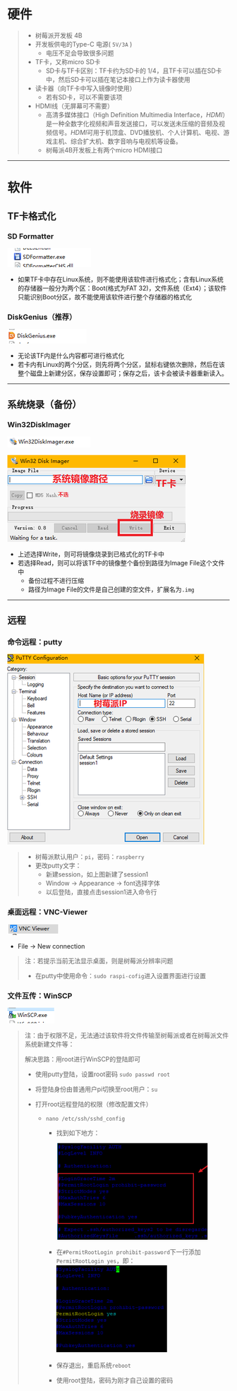 # 硬件

> - 树莓派开发板 4B
> - 开发板供电的Type-C 电源( `5V/3A` )
>   - 电压不足会导致很多问题
> - TF卡，又称micro SD卡
>   - SD卡与TF卡区别：TF卡约为SD卡的 1/4，且TF卡可以插在SD卡中，然后SD卡可以插在笔记本接口上作为读卡器使用
> - 读卡器（向TF卡中写入镜像时使用）
>   - 若有SD卡，可以不需要该项
> - HDMI线（无屏幕可不需要）
>   - 高清多媒体接口（High Definition Multimedia Interface，*HDMI*）是一种全数字化视频和声音发送接口，可以发送未压缩的音频及视频信号。*HDMI*可用于机顶盒、DVD播放机、个人计算机、电视、游戏主机、综合扩大机、数字音响与电视机等设备。
>   - 树莓派4B开发板上有两个micro HDMI接口



---



# 软件

## TF卡格式化

### SD Formatter

![2021-03-19_192533](0-工具准备.assets/2021-03-19_192533.png) 

- 如果TF卡中存在Linux系统，则不能使用该软件进行格式化；含有Linux系统的存储器一般分为两个区：Boot(格式为FAT 32)，文件系统（Ext4）；该软件只能识别Boot分区，故不能使用该软件进行整个存储器的格式化



### DiskGenius（推荐）

![2021-03-19_192853](0-工具准备.assets/2021-03-19_192853.png) 

- 无论该TF内是什么内容都可进行格式化
- 若卡内有Linux的两个分区，则先将两个分区，鼠标右键依次删除，然后在该整个磁盘上新建分区，保存设置即可；保存之后，该卡会被读卡器重新读入。



---



##  系统烧录（备份）

### Win32DiskImager

![2021-03-19_193515](0-工具准备.assets/2021-03-19_193515.png) 

![2021-03-19_193552](0-工具准备.assets/2021-03-19_193552.png) 



- 上述选择Write，则可将镜像烧录到已格式化的TF卡中
- 若选择Read，则可以将该TF中的镜像整个备份到路径为Image File这个文件中
  - 备份过程不进行压缩
  - 路径为Image File的文件是自己创建的空文件，扩展名为`.img`



---

## 远程

### 命令远程：putty

![2021-03-19_194803](0-工具准备.assets/2021-03-19_194803.png) 



> - 树莓派默认用户：`pi`，密码：`raspberry`
> - 更改putty文字：
>   - 新建session，如上图新建了session1
>   - Window -> Appearance -> font选择字体
>   - 以后登陆，直接点击session1进入命令行



### 桌面远程：VNC-Viewer

![2021-03-19_195222](0-工具准备.assets/2021-03-19_195222.png) 

- File -> New connection

> 注：若提示当前无法显示桌面，则是树莓派分辨率问题
>
> - 在putty中使用命令：`sudo raspi-cofig`进入设置界面进行设置



### 文件互传：WinSCP

![2021-03-19_195530](0-工具准备.assets/2021-03-19_195530.png) 

> 注：由于权限不足，无法通过该软件将文件传输至树莓派或者在树莓派文件系统新建文件等：
>
> 解决思路：用root进行WinSCP的登陆即可
>
> - 使用putty登陆，设置root密码 `sudo passwd root`
>
> - 将登陆身份由普通用户pi切换至root用户：`su`
>
> - 打开root远程登陆的权限（修改配置文件）
>
>   - `nano /etc/ssh/sshd_config`
>
>     - 找到如下地方：
>
>       ![2021-03-19_200132](0-工具准备.assets/2021-03-19_200132.png) 
>
>     - 在`#PermitRootLogin prohibit-password`下一行添加`PermitRootLogin yes`，即：![2021-03-19_200321](0-工具准备.assets/2021-03-19_200321.png) 
>
>     - 保存退出，重启系统`reboot`
>
>     - 使用root登陆，密码为刚才自己设置的密码

